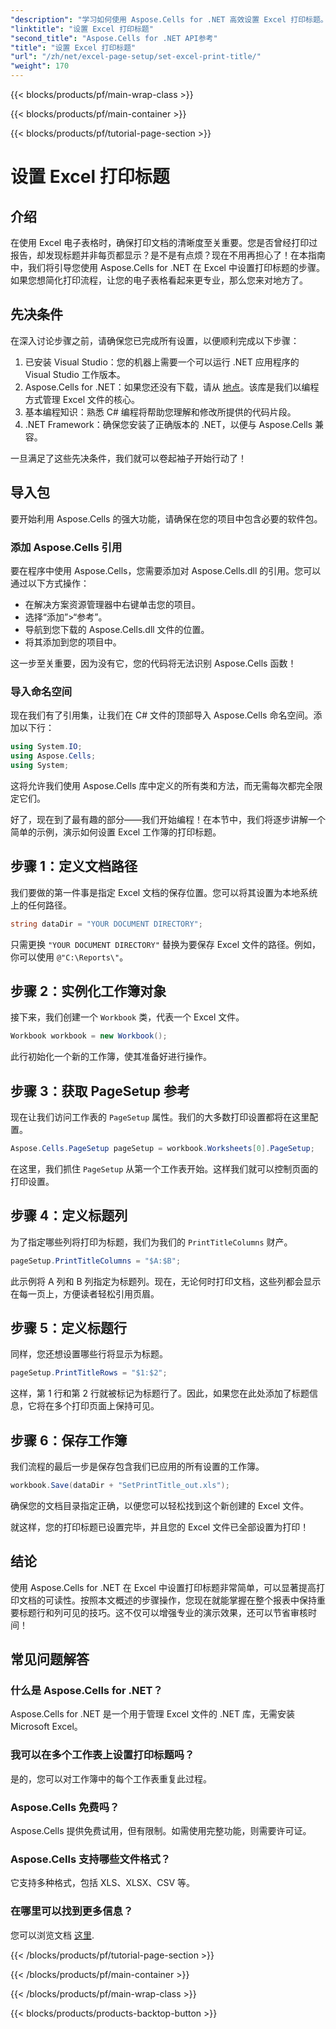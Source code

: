 ```yaml
---
"description": "学习如何使用 Aspose.Cells for .NET 高效设置 Excel 打印标题。遵循我们的分步指南，简化您的打印流程。"
"linktitle": "设置 Excel 打印标题"
"second_title": "Aspose.Cells for .NET API参考"
"title": "设置 Excel 打印标题"
"url": "/zh/net/excel-page-setup/set-excel-print-title/"
"weight": 170
---
```


{{< blocks/products/pf/main-wrap-class >}}

{{< blocks/products/pf/main-container >}}

{{< blocks/products/pf/tutorial-page-section >}}

# 设置 Excel 打印标题

## 介绍

在使用 Excel 电子表格时，确保打印文档的清晰度至关重要。您是否曾经打印过报告，却发现标题并非每页都显示？是不是有点烦？现在不用再担心了！在本指南中，我们将引导您使用 Aspose.Cells for .NET 在 Excel 中设置打印标题的步骤。如果您想简化打印流程，让您的电子表格看起来更专业，那么您来对地方了。

## 先决条件

在深入讨论步骤之前，请确保您已完成所有设置，以便顺利完成以下步骤：

1. 已安装 Visual Studio：您的机器上需要一个可以运行 .NET 应用程序的 Visual Studio 工作版本。
2. Aspose.Cells for .NET：如果您还没有下载，请从 [地点](https://releases.aspose.com/cells/net/)。该库是我们以编程方式管理 Excel 文件的核心。
3. 基本编程知识：熟悉 C# 编程将帮助您理解和修改所提供的代码片段。
4. .NET Framework：确保您安装了正确版本的 .NET，以便与 Aspose.Cells 兼容。

一旦满足了这些先决条件，我们就可以卷起袖子开始行动了！

## 导入包

要开始利用 Aspose.Cells 的强大功能，请确保在您的项目中包含必要的软件包。 

### 添加 Aspose.Cells 引用

要在程序中使用 Aspose.Cells，您需要添加对 Aspose.Cells.dll 的引用。您可以通过以下方式操作：

- 在解决方案资源管理器中右键单击您的项目。
- 选择“添加”>“参考”。
- 导航到您下载的 Aspose.Cells.dll 文件的位置。
- 将其添加到您的项目中。

这一步至关重要，因为没有它，您的代码将无法识别 Aspose.Cells 函数！

### 导入命名空间

现在我们有了引用集，让我们在 C# 文件的顶部导入 Aspose.Cells 命名空间。添加以下行：

```csharp
using System.IO;
using Aspose.Cells;
using System;
```

这将允许我们使用 Aspose.Cells 库中定义的所有类和方法，而无需每次都完全限定它们。

好了，现在到了最有趣的部分——我们开始编程！在本节中，我们将逐步讲解一个简单的示例，演示如何设置 Excel 工作簿的打印标题。

## 步骤 1：定义文档路径

我们要做的第一件事是指定 Excel 文档的保存位置。您可以将其设置为本地系统上的任何路径。 

```csharp
string dataDir = "YOUR DOCUMENT DIRECTORY";
```

只需更换 `"YOUR DOCUMENT DIRECTORY"` 替换为要保存 Excel 文件的路径。例如，你可以使用 `@"C:\Reports\"`。

## 步骤 2：实例化工作簿对象

接下来，我们创建一个 `Workbook` 类，代表一个 Excel 文件。

```csharp
Workbook workbook = new Workbook();
```

此行初始化一个新的工作簿，使其准备好进行操作。

## 步骤 3：获取 PageSetup 参考

现在让我们访问工作表的 `PageSetup` 属性。我们的大多数打印设置都将在这里配置。

```csharp
Aspose.Cells.PageSetup pageSetup = workbook.Worksheets[0].PageSetup;
```

在这里，我们抓住 `PageSetup` 从第一个工作表开始。这样我们就可以控制页面的打印设置。

## 步骤 4：定义标题列

为了指定哪些列将打印为标题，我们为我们的 `PrintTitleColumns` 财产。 

```csharp
pageSetup.PrintTitleColumns = "$A:$B";
```

此示例将 A 列和 B 列指定为标题列。现在，无论何时打印文档，这些列都会显示在每一页上，方便读者轻松引用页眉。

## 步骤 5：定义标题行

同样，您还想设置哪些行将显示为标题。

```csharp
pageSetup.PrintTitleRows = "$1:$2";
```

这样，第 1 行和第 2 行就被标记为标题行了。因此，如果您在此处添加了标题信息，它将在多个打印页面上保持可见。

## 步骤 6：保存工作簿

我们流程的最后一步是保存包含我们已应用的所有设置的工作簿。 

```csharp
workbook.Save(dataDir + "SetPrintTitle_out.xls");
```

确保您的文档目录指定正确，以便您可以轻松找到这个新创建的 Excel 文件。 

就这样，您的打印标题已设置完毕，并且您的 Excel 文件已全部设置为打印！

## 结论

使用 Aspose.Cells for .NET 在 Excel 中设置打印标题非常简单，可以显著提高打印文档的可读性。按照本文概述的步骤操作，您现在就能掌握在整个报表中保持重要标题行和列可见的技巧。这不仅可以增强专业的演示效果，还可以节省审核时间！

## 常见问题解答

### 什么是 Aspose.Cells for .NET？
Aspose.Cells for .NET 是一个用于管理 Excel 文件的 .NET 库，无需安装 Microsoft Excel。

### 我可以在多个工作表上设置打印标题吗？
是的，您可以对工作簿中的每个工作表重复此过程。

### Aspose.Cells 免费吗？
Aspose.Cells 提供免费试用，但有限制。如需使用完整功能，则需要许可证。

### Aspose.Cells 支持哪些文件格式？
它支持多种格式，包括 XLS、XLSX、CSV 等。

### 在哪里可以找到更多信息？
您可以浏览文档 [这里](https://reference。aspose.com/cells/net/).

{{< /blocks/products/pf/tutorial-page-section >}}

{{< /blocks/products/pf/main-container >}}

{{< /blocks/products/pf/main-wrap-class >}}

{{< blocks/products/products-backtop-button >}}